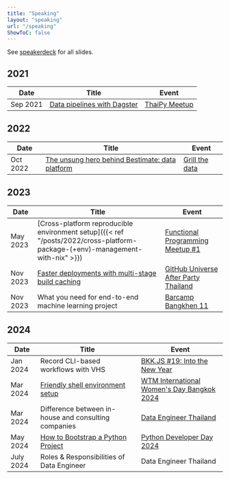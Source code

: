 ```yaml
---
title: "Speaking"
layout: "speaking"
url: "/speaking"
ShowToC: false
---
```


See [speakerdeck](https://speakerdeck.com/kahnwong) for all slides.

## 2021

| Date     | Title                                                                   | Event                                                                       |
|----------|-------------------------------------------------------------------------|-----------------------------------------------------------------------------|
| Sep 2021 | [Data pipelines with Dagster](https://github.com/kahnwong/dagster-demo) | [ThaiPy Meetup](https://www.meetup.com/th-TH/thaipy-bangkok-python-meetup/) |

## 2022

| Date     | Title                                                                                                                              | Event                                                    |
|----------|------------------------------------------------------------------------------------------------------------------------------------|----------------------------------------------------------|
| Oct 2022 | [The unsung hero behind Bestimate: data platform](https://speakerdeck.com/kahnwong/the-unsung-hero-behind-bestimate-data-platform) | [Grill the data](https://www.facebook.com/grillthedata/) |

## 2023

| Date     | Title                                                                                                                                   | Event                                                                                                    |
|----------|-----------------------------------------------------------------------------------------------------------------------------------------|----------------------------------------------------------------------------------------------------------|
| May 2023 | [Cross-platform reproducible environment setup]({{< ref "/posts/2022/cross-platform-package-(+env)-management-with-nix" >}})            | [Functional Programming Meetup #1](https://www.eventpop.me/e/15089/functional)                           |
| Nov 2023 | [Faster deployments with multi-stage build caching](https://speakerdeck.com/kahnwong/faster-deployments-with-multi-stage-build-caching) | [GitHub Universe After Party Thailand](https://www.eventpop.me/e/16683/github-universe-2023-after-party) |
| Nov 2023 | What you need for end-to-end machine learning project                                                                                   | [Barcamp Bangkhen 11](https://www.eventpop.me/e/16323/barcampbangkhen11)                                 |

## 2024

| Date      | Title                                                                                                              | Event                                                                                                                                                                                 |
|-----------|--------------------------------------------------------------------------------------------------------------------|---------------------------------------------------------------------------------------------------------------------------------------------------------------------------------------|
| Jan 2024  | Record CLI-based workflows with VHS                                                                                | [BKK.JS #19: Into the New Year](https://www.eventpop.me/e/16880)                                                                                                                      |
| Mar 2024  | [Friendly shell environment setup](https://speakerdeck.com/kahnwong/wtm-iwd-2024-friendly-shell-environment-setup) | [WTM International Women's Day Bangkok 2024](https://gdg.community.dev/events/details/google-gdg-cloud-bangkok-presents-gdg-cloud-bangkok-wtm-international-womens-day-bangkok-2024/) |
| Mar 2024  | Difference between in-house and consulting companies                                                               | [Data Engineer Thailand](https://www.facebook.com/events/321846010383878)                                                                                                             |
| May 2024  | [How to Bootstrap a Python Project](https://speakerdeck.com/kahnwong/how-to-bootstrap-a-python-project)            | [Python Developer Day 2024](https://www.eventpop.me/e/32170/python-dev-day-2024)                                                                                                      |
| July 2024 | Roles & Responsibilities of Data Engineer                                                                          | Data Engineer Thailand                                                                                                                                                                |
